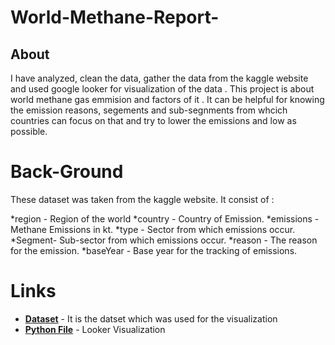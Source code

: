 # World-Methane-Report-
<h2>About</h2>
<p> I have analyzed, clean the data, gather the data from the kaggle website and used google looker for visualization of the data .
This project is about world methane gas emmision and factors of it . It can be helpful for knowing the emission reasons, segements and sub-segnments from whcich countries can focus on that and try to lower the emissions and low as possible.</p>

<h1>Back-Ground</h1>
<p>These dataset was taken from the kaggle website. It consist of :</p>

*region - Region of the world
*country - Country of Emission.
*emissions - Methane Emissions in kt.
*type - Sector from which emissions occur.
*Segment- Sub-sector from which emissions occur.
*reason - The reason for the emission.
*baseYear - Base year for the tracking of emissions.

<h1>Links</h1>

- [**Dataset**](https://www.kaggle.com/datasets/ashishraut64/global-methane-emissions) - It is the datset which was used for the visualization
- [**Python File**](https://lookerstudio.google.com/s/lPqN2lXjWrY) - Looker Visualization

